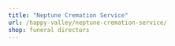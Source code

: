 ```yaml
---
title: "Neptune Cremation Service"
url: /happy-valley/neptune-cremation-service/
shop: funeral directors
---
```


